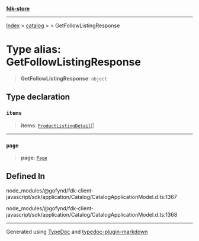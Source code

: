 [**fdk-store**](../../../README.md)
***

[Index](../../../API.md) > [catalog](../../README.md) > [<internal>](../README.md) > GetFollowListingResponse

# Type alias: GetFollowListingResponse

> **GetFollowListingResponse**: `object`

## Type declaration

### `items`

> **items**: [`ProductListingDetail`](type-alias.ProductListingDetail.md)[]

***

### `page`

> **page**: [`Page`](../../../brands/internal_/type-aliases/type-alias.Page.md)

## Defined In

node\_modules/@gofynd/fdk-client-javascript/sdk/application/Catalog/CatalogApplicationModel.d.ts:1367

node\_modules/@gofynd/fdk-client-javascript/sdk/application/Catalog/CatalogApplicationModel.d.ts:1368

***
Generated using [TypeDoc](https://typedoc.org/) and [typedoc-plugin-markdown](https://www.npmjs.com/package/typedoc-plugin-markdown)
